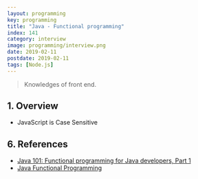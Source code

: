 ```yaml
---
layout: programming
key: programming
title: "Java - Functional programming"
index: 141
category: interview
image: programming/interview.png
date: 2019-02-11
postdate: 2019-02-11
tags: [Node.js]
---
```


> Knowledges of front end.

## 1. Overview
* JavaScript is Case Sensitive


## 6. References
* [Java 101: Functional programming for Java developers, Part 1](https://www.javaworld.com/article/3314640/java-101-functional-programming-for-java-developers-part-1.html)
* [Java Functional Programming](http://tutorials.jenkov.com/java-functional-programming/index.html)
